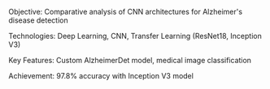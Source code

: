 Objective: Comparative analysis of CNN architectures for Alzheimer's disease detection

Technologies: Deep Learning, CNN, Transfer Learning (ResNet18, Inception V3)

Key Features: Custom AlzheimerDet model, medical image classification

Achievement: 97.8% accuracy with Inception V3 model
